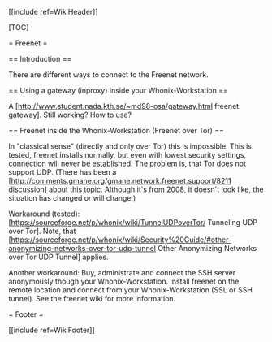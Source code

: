 [[include ref=WikiHeader]]

[TOC]

= Freenet =

== Introduction ==

There are different ways to connect to the Freenet network.

== Using a gateway (inproxy) inside your Whonix-Workstation ==

A [http://www.student.nada.kth.se/~md98-osa/gateway.html freenet gateway]. Still working? How to use?

== Freenet inside the Whonix-Workstation (Freenet over Tor) ==

In &quot;classical sense&quot; (directly and only over Tor) this is impossible. This is tested, freenet installs normally, but even with lowest security settings, connection will never be established. The problem is, that Tor does not support UDP. (There has been a [http://comments.gmane.org/gmane.network.freenet.support/8211 discussion] about this topic. Although it's from 2008, it doesn't look like, the situation has changed or will change.)

Workaround (tested): [https://sourceforge.net/p/whonix/wiki/TunnelUDPoverTor/ Tunneling UDP over Tor]. Note, that [https://sourceforge.net/p/whonix/wiki/Security%20Guide/#other-anonymizing-networks-over-tor-udp-tunnel Other Anonymizing Networks over Tor UDP Tunnel] applies.

Another workaround: Buy, administrate and connect the SSH server anonymously though your Whonix-Workstation. Install freenet on the remote location and connect from your Whonix-Workstation (SSL or SSH tunnel). See the freenet wiki for more information.

= Footer =

[[include ref=WikiFooter]]

